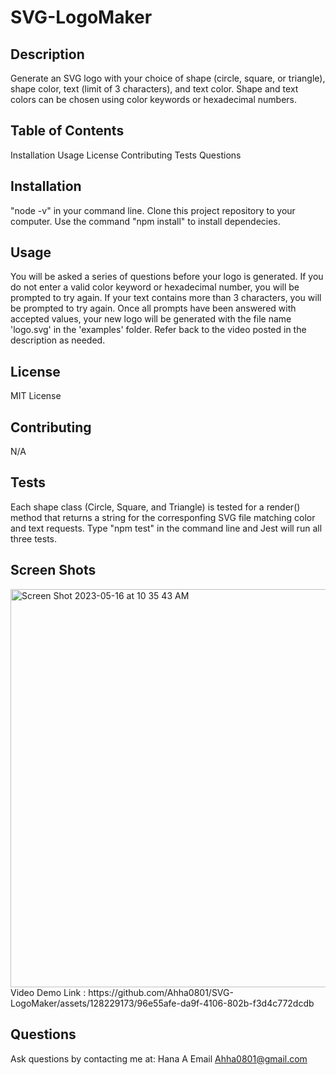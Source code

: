 # SVG-LogoMaker
## Description

Generate an SVG logo with your choice of shape (circle, square, or triangle), shape color, text (limit of 3 characters), and text color. Shape and text colors can be chosen using color keywords or hexadecimal numbers.

## Table of Contents

Installation
Usage
License
Contributing
Tests
Questions

## Installation

 "node -v" in your command line.  Clone this project repository to your computer. 
 Use the command "npm install" to install dependecies. 

## Usage

You will be asked a series of questions before your logo is generated. If you do not enter a valid color keyword or hexadecimal number, you will be prompted to try again. If your text contains more than 3 characters, you will be prompted to try again. Once all prompts have been answered with accepted values, your new logo will be generated with the file name 'logo.svg' in the 'examples' folder. Refer back to the video posted in the description as needed.

## License

MIT License

## Contributing
N/A

## Tests

Each shape class (Circle, Square, and Triangle) is tested for a render() method that returns a string for the corresponfing SVG file matching color and text requests. Type "npm test" in the command line and Jest will run all three tests.
## Screen Shots
<img width="637" alt="Screen Shot 2023-05-16 at 10 35 43 AM" src="https://github.com/Ahha0801/SVG-LogoMaker/assets/128229173/9d6906f5-fc19-424f-9db2-dad74c1fdf4b">
Video Demo Link : https://github.com/Ahha0801/SVG-LogoMaker/assets/128229173/96e55afe-da9f-4106-802b-f3d4c772dcdb

## Questions

Ask questions by contacting me at:
Hana A
Email Ahha0801@gmail.com
